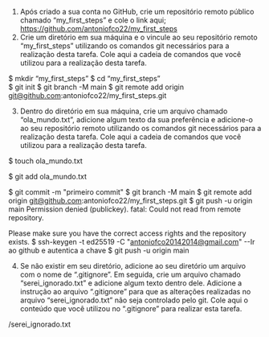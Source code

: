 1. Após criado a sua conta no GitHub, crie um repositório remoto público chamado “my_first_steps” e cole o link aqui; 
https://github.com/antoniofco22/my_first_steps
2. Crie um diretório em sua máquina e o vincule ao seu repositório remoto “my_first_steps” utilizando os comandos git necessários para a realização desta tarefa. Cole aqui a cadeia de comandos que você utilizou para a realização desta tarefa. 

$ mkdir “my_first_steps”
$ cd “my_first_steps”	
$ git init
$ git branch -M main
$ git remote add origin git@github.com:antoniofco22/my_first_steps.git


3. Dentro do diretório em sua máquina, crie um arquivo chamado “ola_mundo.txt”, adicione algum texto da sua preferência e adicione-o ao seu repositório remoto utilizando os comandos git necessários para a realização desta tarefa. Cole aqui a cadeia de comandos que você utilizou para a realização desta tarefa. 

$ touch ola_mundo.txt

$ git add ola_mundo.txt

$ git commit -m "primeiro commit"
$ git branch -M main
$ git remote add origin git@github.com:antoniofco22/my_first_steps.git
$ git push -u origin main
Permission denied (publickey).
fatal: Could not read from remote repository.

Please make sure you have the correct access rights
and the repository exists.
$ ssh-keygen -t ed25519 -C "antoniofco20142014@gmail.com"
--Ir ao github e autentica a chave 
$ git push -u origin main

4. Se não existir em seu diretório, adicione ao seu diretório um arquivo com o nome de “.gitignore”. Em seguida, crie um arquivo chamado “serei_ignorado.txt” e adicione algum texto dentro dele. Adicione a instrução ao arquivo “.gitignore” para que as alterações realizadas no arquivo “serei_ignorado.txt” não seja controlado pelo git. Cole aqui o conteúdo que você utilizou no “.gitignore” para realizar esta tarefa. 

/serei_ignorado.txt
